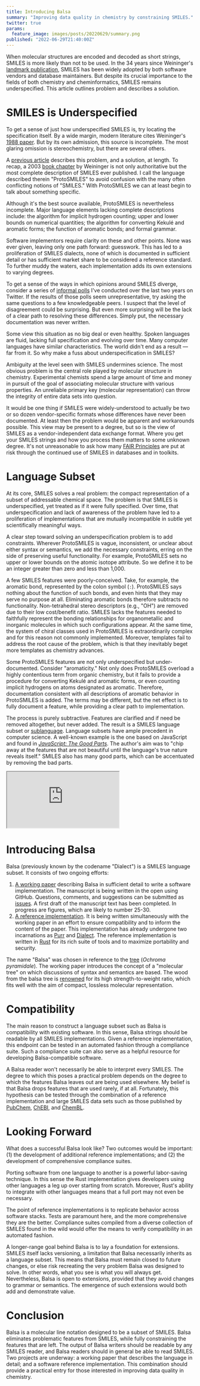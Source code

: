 ```yaml
---
title: Introducing Balsa
summary: "Improving data quality in chemistry by constraining SMILES."
twitter: true
params:
  feature_image: images/posts/20220629/summary.png
published: "2022-06-29T21:40:00Z"
---
```


When molecular structures are encoded and decoded as short strings, SMILES is more likely than not to be used. In the 34 years since Weininger's [landmark publication](https://doi.org/10.1021/ci00057a005), SMILES has been widely adopted by both software vendors and database maintainers. But despite its crucial importance to the fields of both chemistry and cheminformatics, SMILES remains underspecified. This article outlines problem and describes a solution.

# SMILES is Underspecified

To get a sense of just how underspecified SMILES is, try locating the specification itself. By a wide margin, modern literature cites Weininger's [1988 paper](https://doi.org/10.1021/ci00057a005). But by its own admission, this source is incomplete. The most glaring omission is stereochemistry, but there are several others.

A [previous article](/articles/2022/06/01/protosmiles/) describes this problem, and a solution, at length. To recap, a 2003 [book chapter](http://doi.wiley.com/10.1002/9783527618279.ch5) by Weininger is not only authoritative but the most complete description of SMILES ever published. I call the language described therein "ProtoSMILES" to avoid confusion with the many often conflicting notions of "SMILES." With ProtoSMILES we can at least begin to talk about something specific.

Although it's the best source available, ProtoSMILES is nevertheless incomplete. Major language elements lacking complete descriptions include: the algorithm for implicit hydrogen counting; upper and lower bounds on numerical quantities; the algorithm for converting Kekulé and aromatic forms; the function of aromatic bonds; and formal grammar.

Software implementors require clarity on these and other points. None was ever given, leaving only one path forward: guesswork. This has led to a proliferation of SMILES dialects, none of which is documented in sufficient detail or has sufficient market share to be considered a reference standard. To further muddy the waters, each implementation adds its own extensions to varying degrees.

To get a sense of the ways in which opinions around SMILES diverge, consider a series of [informal polls](/articles/2022/06/15/smiles-problems/) I've conducted over the last two years on Twitter. If the results of those polls seem unrepresentative, try asking the same questions to a few knowledgeable peers. I suspect that the level of disagreement could be surprising. But even more surprising will be the lack of a clear path to resolving these differences. Simply put, the necessary documentation was never written.

Some view this situation as no big deal or even healthy. Spoken languages are fluid, lacking full specification and evolving over time. Many computer languages have similar characteristics. The world didn't end as a result &mdash; far from it. So why make a fuss about underspecification in SMILES?

Ambiguity at the level seen with SMILES undermines science. The most obvious problem is the central role played by molecular structure in chemistry. Experimental chemists spend a large amount of time and money in pursuit of the goal of associating molecular structure with various properties. An unreliable primary key (molecular representation) can throw the integrity of entire data sets into question.

It would be one thing if SMILES were widely-understood to actually be two or so dozen vendor-specific formats whose differences have never been documented. At least then the problem would be apparent and workarounds possible. This view may be present to a degree, but so is the view of SMILES as a vendor-independent data exchange format. Where you get your SMILES strings and how you process them matters to some unknown degree. It's not unreasonable to ask how many [FAIR Principles](https://www.go-fair.org/fair-principles/) are put at risk through the continued use of SMILES in databases and in toolkits.

# Language Subset

At its core, SMILES solves a real problem: the compact representation of a subset of addressable chemical space. The problem is that SMILES is underspecified, yet treated as if it were fully specified. Over time, that underspecification and lack of awareness of the problem have led to a proliferation of implementations that are mutually incompatible in subtle yet scientifically meaningful ways.

A clear step toward solving an underspecification problem is to add constraints. Wherever ProtoSMILES is vague, inconsistent, or unclear about either syntax or semantics, we add the necessary constraints, erring on the side of preserving useful functionality. For example, ProtoSMILES sets no upper or lower bounds on the atomic isotope attribute. So we define it to be an integer greater than zero and less than 1,000.

A few SMILES features were poorly-conceived. Take, for example, the aromatic bond, represented by the colon symbol (`:`). ProtoSMILES says nothing about the function of such bonds, and even hints that they may serve no purpose at all. Eliminating aromatic bonds therefore subtracts no functionality. Non-tetrahedral stereo descriptors (e.g., "OH") are removed due to their low cost/benefit ratio. SMILES lacks the features needed to faithfully represent the bonding relationships for organometallic and inorganic molecules in which such configurations appear. At the same time, the system of chiral classes used in ProtoSMILES is extraordinarily complex and for this reason not commonly implemented. Moreover, templates fail to address the root cause of the problem, which is that they inevitably beget more templates as chemistry advances.

Some ProtoSMILES features are not only underspecified but under-documented. Consider "aromaticity." Not only does ProtoSMILES overload a highly contentious term from organic chemistry, but it fails to provide a procedure for converting Kekulé and aromatic forms, or even counting implicit hydrogens on atoms designated as aromatic. Therefore, documentation consistent with all descriptions of aromatic behavior in ProtoSMILES is added. The terms may be different, but the net effect is to fully document a feature, while providing a clear path to implementation.

The process is purely subtractive. Features are clarified and if need be removed altogether, but never added. The result is a SMILES language subset or [sublanguage](https://en.wikipedia.org/wiki/Sublanguage). Language subsets have ample precedent in computer science. A well-known example is the one based on JavaScript and found in *[JavaScript: The Good Parts](https://www.oreilly.com/library/view/javascript-the-good/9780596517748/)*. The author's aim was to "chip away at the features that are not beautiful until the language's true nature reveals itself." SMILES also has many good parts, which can be accentuated by removing the bad parts.

<div class="videowrapper">
  <iframe src="https://www.youtube.com/embed/hQVTIJBZook" allowfullscreen></iframe>
</div>

# Introducing Balsa

Balsa (previously known by the codename "Dialect") is a SMILES language subset. It consists of two ongoing efforts:

1. [A working paper](https://github.com/metamolecular/balsadoc) describing Balsa in sufficient detail to write a software implementation. The manuscript is being written in the open using GitHub. Questions, comments, and suggestions can be submitted as [issues](https://github.com/metamolecular/balsadoc/issues). A first draft of the manuscript text has been completed. In progress are figures, which are likely to number 25-30.
2. [A reference implementation](https://github.com/metamolecular/balsa). It is being written simultaneously with the working paper in an effort to ensure compatibility and to inform the content of the paper. This implementation has already undergone two incarnations as [Purr](https://github.com/rapodaca/purr) and [Dialect](https://github.com/rapodaca/dialect.rs). The reference implementation is written in [Rust](/articles/2020/01/20/cheminformatics-in-rust/) for its rich suite of tools and to maximize portability and security.

The name "Balsa" was chosen in reference to the [tree](https://en.wikipedia.org/wiki/Ochroma) (*Ochroma pyramidale*). The working paper introduces the concept of a "molecular tree" on which discussions of syntax and semantics are based. The wood from the balsa tree is [renowned](https://www.apogeerockets.com/education/downloads/Newsletter69.pdf) for its high strength-to-weight ratio, which fits well with the aim of compact, lossless molecular representation.

# Compatibility

The main reason to construct a language subset such as Balsa is compatibility with existing software. In this sense, Balsa strings should be readable by all SMILES implementations. Given a reference implementation, this endpoint can be tested in an automated fashion through a compliance suite. Such a compliance suite can also serve as a helpful resource for developing Balsa-compatible software.

A Balsa reader won't necessarily be able to interpret every SMILES. The degree to which this poses a practical problem depends on the degree to which the features Balsa leaves out are being used elsewhere. My belief is that Balsa drops features that are used rarely, if at all. Fortunately, this hypothesis can be tested through the combination of a reference implementation and large SMILES data sets such as those published by [PubChem](https://pubchem.ncbi.nlm.nih.gov), [ChEBI](https://www.ebi.ac.uk/chebi/), and [ChemBL](https://www.ebi.ac.uk/chembl/).

# Looking Forward

What does a successful Balsa look like? Two outcomes would be important: (1) the development of additional reference implementations; and (2) the development of comprehensive compliance suites.

Porting software from one language to another is a powerful labor-saving technique. In this sense the Rust implementation gives developers using other languages a leg up over starting from scratch. Moreover, Rust's ability to integrate with other languages means that a full port may not even be necessary.

The point of reference implementations is to replicate behavior across software stacks. Tests are paramount here, and the more comprehensive they are the better. Compliance suites compiled from a diverse collection of SMILES found in the wild would offer the means to verify compatibility in an automated fashion.

A longer-range goal behind Balsa is to lay a foundation for extensions. SMILES itself lacks versioning, a limitation that Balsa necessarily inherits as a language subset. This means that Balsa must remain closed to future changes, or else risk recreating the very problem Balsa was designed to solve. In other words, what you see is what you will always get. Nevertheless, Balsa is open to extensions, provided that they avoid changes to grammar or semantics. The emergence of such extensions would both add and demonstrate value.

# Conclusion

Balsa is a molecular line notation designed to be a subset of SMILES. Balsa eliminates problematic features from SMILES, while fully constraining the features that are left. The output of Balsa writers should be readable by any SMILES reader, and Balsa readers should in general be able to read SMILES. Two projects are underway: a working paper that describes the language in detail; and a software reference implementation. This combination should provide a practical entry for those interested in improving data quality in chemistry.
